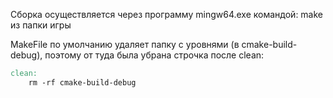 Сборка осуществляется через программу mingw64.exe командой:
make
из папки игры

MakeFile по умолчанию удаляет папку с уровнями (в cmake-build-debug), поэтому от туда была убрана строчка после clean:
```makefile
clean:
    rm -rf cmake-build-debug
```
